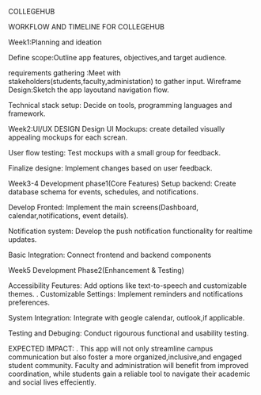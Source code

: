 COLLEGEHUB

WORKFLOW AND TIMELINE FOR COLLEGEHUB

Week1:Planning and ideation

Define scope:Outline app features, objectives,and target audience.

requirements gathering :Meet with stakeholders(students,faculty,administation) to gather input.
Wireframe Design:Sketch the app layoutand navigation flow.

Technical stack setup: Decide on tools, programming languages and framework.

Week2:UI/UX DESIGN
Design UI Mockups: create detailed visually appealing mockups for each screan.

User flow testing: Test mockups with a small group for feedback.

Finalize designe: Implement changes based on user feedback.

Week3-4 Development phase1(Core Features)
Setup backend: Create database schema for events, schedules, and notifications.


Develop Fronted: Implement the main screens(Dashboard, calendar,notifications, event details).

Notification system: Develop the push notification functionality for realtime updates.

Basic Integration: Connect frontend and backend components


Week5 Development Phase2(Enhancement & Testing)

Accessibility Feutures: Add options like text-to-speech and customizable themes.
.
Customizable Settings: Implement reminders and notifications preferences.

System Integration: Integrate with geogle calendar, outlook,if applicable.

Testing and Debuging: Conduct rigourous functional and usability testing.


EXPECTED IMPACT:
.
This app will not only streamline campus communication but also foster a more organized,inclusive,and engaged student community. Faculty and administration will benefit from improved coordination, while students gain a reliable tool to navigate their academic and social lives effeciently.

